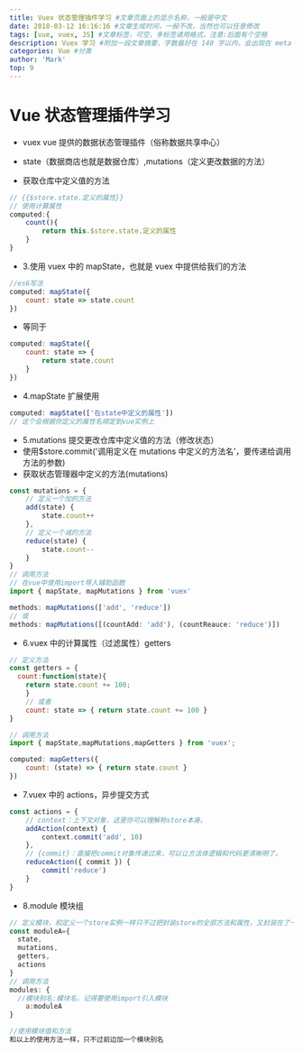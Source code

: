 ```yaml
---
title: Vuex 状态管理插件学习 #文章页面上的显示名称，一般是中文
date: 2018-03-12 16:16:16 #文章生成时间，一般不改，当然也可以任意修改
tags: [vue, vuex, JS] #文章标签，可空，多标签请用格式，注意:后面有个空格
description: Vuex 学习 #附加一段文章摘要，字数最好在 140 字以内，会出现在 meta 的 description 里面
categories: Vue #分类
author: 'Mark'
top: 9
---
```


# Vue 状态管理插件学习

- vuex vue 提供的数据状态管理插件（俗称数据共享中心）
- state（数据商店也就是数据仓库）,mutations（定义更改数据的方法）

- 获取仓库中定义值的方法

```javascript
// {{$store.state.定义的属性}}
// 使用计算属性
computed:{
	count(){
		return this.$store.state.定义的属性
	}
}
```
<!-- more -->
- 3.使用 vuex 中的 mapState，也就是 vuex 中提供给我们的方法

```javascript
//es6写法
computed: mapState({
	count: state => state.count
})
```

- 等同于

```javascript
computed: mapState({
	count: state => {
		return state.count
	}
})
```

- 4.mapState 扩展使用

```javascript
computed: mapState(['在state中定义的属性'])
// 这个会根据你定义的属性名绑定到vue实例上
```

- 5.mutations 提交更改仓库中定义值的方法（修改状态）
- 使用$store.commit('调用定义在 mutations 中定义的方法名'，要传递给调用方法的参数)
- 获取状态管理器中定义的方法(mutations)

```javascript
const mutations = {
	// 定义一个加的方法
	add(state) {
		state.count++
	},
	// 定义一个减的方法
	reduce(state) {
		state.count--
	}
}
// 调用方法
// 在vue中使用import导入辅助函数
import { mapState, mapMutations } from 'vuex'

methods: mapMutations(['add', 'reduce'])
// 或
methods: mapMutations([(countAdd: 'add'), (countReauce: 'reduce')])
```

- 6.vuex 中的计算属性（过滤属性）getters

```javascript
// 定义方法
const getters = {
  count:function(state){
    return state.count += 100;
	}
	// 或者
	count: state => { return state.count += 100 }
}

// 调用方法
import { mapState,mapMutations,mapGetters } from 'vuex';

computed: mapGetters({
	count: (state) => { return state.count }
})
```

- 7.vuex 中的 actions，异步提交方式

```javascript
const actions = {
	// context：上下文对象，这里你可以理解称store本身。
	addAction(context) {
		context.commit('add', 10)
	},
	// {commit}：直接把commit对象传递过来，可以让方法体逻辑和代码更清晰明了。
	reduceAction({ commit }) {
		commit('reduce')
	}
}
```

- 8.module 模块组

```javascript
// 定义模块，和定义一个store实例一样只不过把封装store的全部方法和属性，又封装在了一个模块中
const moduleA={
  state,
  mutations,
  getters,
  actions
}
// 调用方法
modules: {
  //模块别名:模块名，记得要使用import引入模块
	a:moduleA
}

//使用模块值和方法
和以上的使用方法一样，只不过前边加一个模块别名
```
